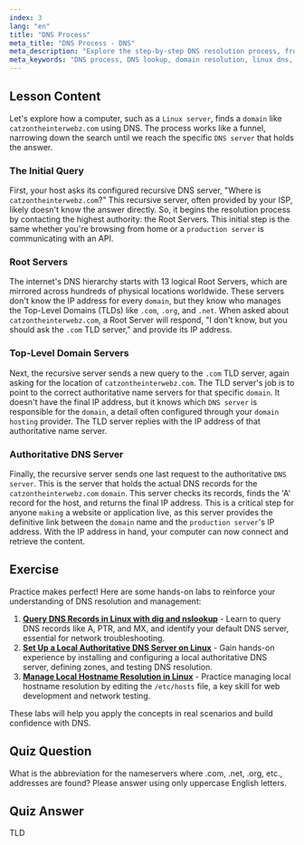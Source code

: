 ```yaml
---
index: 3
lang: "en"
title: "DNS Process"
meta_title: "DNS Process - DNS"
meta_description: "Explore the step-by-step DNS resolution process, from root servers to the authoritative DNS server. Understand how a Linux server finds a domain, a crucial concept for production environments and domain hosting."
meta_keywords: "DNS process, DNS lookup, domain resolution, linux dns, production server, domain hosting, dns server, TLD, root servers, authoritative dns"
---
```


## Lesson Content

Let's explore how a computer, such as a `Linux server`, finds a `domain` like `catzontheinterwebz.com` using DNS. The process works like a funnel, narrowing down the search until we reach the specific `DNS server` that holds the answer.

### The Initial Query

First, your host asks its configured recursive DNS server, "Where is `catzontheinterwebz.com`?" This recursive server, often provided by your ISP, likely doesn't know the answer directly. So, it begins the resolution process by contacting the highest authority: the Root Servers. This initial step is the same whether you're browsing from home or a `production server` is communicating with an API.

### Root Servers

The internet's DNS hierarchy starts with 13 logical Root Servers, which are mirrored across hundreds of physical locations worldwide. These servers don't know the IP address for every `domain`, but they know who manages the Top-Level Domains (TLDs) like `.com`, `.org`, and `.net`. When asked about `catzontheinterwebz.com`, a Root Server will respond, "I don't know, but you should ask the `.com` TLD server," and provide its IP address.

### Top-Level Domain Servers

Next, the recursive server sends a new query to the `.com` TLD server, again asking for the location of `catzontheinterwebz.com`. The TLD server's job is to point to the correct authoritative name servers for that specific `domain`. It doesn't have the final IP address, but it knows which `DNS server` is responsible for the `domain`, a detail often configured through your `domain hosting` provider. The TLD server replies with the IP address of that authoritative name server.

### Authoritative DNS Server

Finally, the recursive server sends one last request to the authoritative `DNS server`. This is the server that holds the actual DNS records for the `catzontheinterwebz.com` `domain`. This server checks its records, finds the 'A' record for the host, and returns the final IP address. This is a critical step for anyone `making` a website or application live, as this server provides the definitive link between the `domain` name and the `production server`'s IP address. With the IP address in hand, your computer can now connect and retrieve the content.

## Exercise

Practice makes perfect! Here are some hands-on labs to reinforce your understanding of DNS resolution and management:

1. **[Query DNS Records in Linux with dig and nslookup](https://labex.io/labs/comptia-query-dns-records-in-linux-with-dig-and-nslookup-592796)** - Learn to query DNS records like A, PTR, and MX, and identify your default DNS server, essential for network troubleshooting.
2. **[Set Up a Local Authoritative DNS Server on Linux](https://labex.io/labs/comptia-set-up-a-local-authoritative-dns-server-on-linux-592803)** - Gain hands-on experience by installing and configuring a local authoritative DNS server, defining zones, and testing DNS resolution.
3. **[Manage Local Hostname Resolution in Linux](https://labex.io/labs/comptia-manage-local-hostname-resolution-in-linux-592792)** - Practice managing local hostname resolution by editing the `/etc/hosts` file, a key skill for web development and network testing.

These labs will help you apply the concepts in real scenarios and build confidence with DNS.

## Quiz Question

What is the abbreviation for the nameservers where .com, .net, .org, etc., addresses are found? Please answer using only uppercase English letters.

## Quiz Answer

TLD

